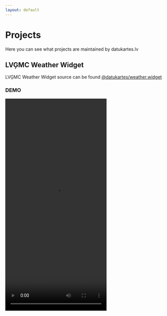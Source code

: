 ```yaml
---
layout: default
---
```

# Projects

Here you can see what projects are maintained by datukartes.lv

## LVĢMC Weather Widget

LVĢMC Weather Widget source can be found [@datukartes/weather.widget](https://github.com/datukartes/weather.widget)

### DEMO
<video width="320" height="670" controls>
  <source src="https://github.com/datukartes/weather.widget/blob/main/docs/assets/preview.mp4?raw=true" type="video/mp4">
  Widget demo can be downloaded @https://github.com/datukartes/weather.widget/blob/main/docs/assets/preview.mp4?raw=true
</video>

